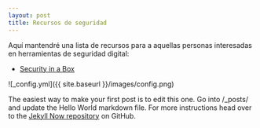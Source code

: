 ```yaml
---
layout: post
title: Recursos de seguridad
---
```


Aquí mantendré una lista de recursos para a aquellas personas interesadas en herramientas de seguridad digital:
* [Security in a Box](https://securityinabox.org/en/)

![_config.yml]({{ site.baseurl }}/images/config.png)

The easiest way to make your first post is to edit this one. Go into /_posts/ and update the Hello World markdown file. For more instructions head over to the [Jekyll Now repository](https://github.com/barryclark/jekyll-now) on GitHub.

